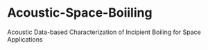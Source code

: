 # Acoustic-Space-Boiiling
Acoustic Data-based Characterization of Incipient Boiling for Space Applications
